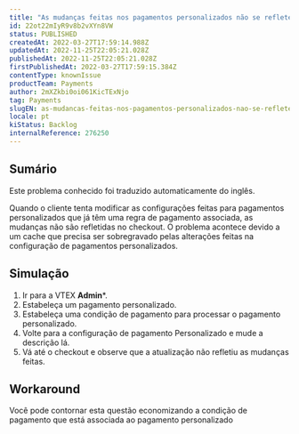 ```yaml
---
title: "As mudanças feitas nos pagamentos personalizados não se refletem no checkout"
id: 22ot22mIyR9v8b2vXYn8VW
status: PUBLISHED
createdAt: 2022-03-27T17:59:14.988Z
updatedAt: 2022-11-25T22:05:21.028Z
publishedAt: 2022-11-25T22:05:21.028Z
firstPublishedAt: 2022-03-27T17:59:15.384Z
contentType: knownIssue
productTeam: Payments
author: 2mXZkbi0oi061KicTExNjo
tag: Payments
slugEN: as-mudancas-feitas-nos-pagamentos-personalizados-nao-se-refletem-no-checkout
locale: pt
kiStatus: Backlog
internalReference: 276250
---
```


## Sumário

<div class="alert alert-info">
  <p>Este problema conhecido foi traduzido automaticamente do inglês.</p>
</div>


Quando o cliente tenta modificar as configurações feitas para pagamentos personalizados que já têm uma regra de pagamento associada, as mudanças não são refletidas no checkout.
O problema acontece devido a um cache que precisa ser sobregravado pelas alterações feitas na configuração de pagamentos personalizados.



## Simulação



1. Ir para a VTEX **Admin***.
2. Estabeleça um pagamento personalizado.
3. Estabeleça uma condição de pagamento para processar o pagamento personalizado.
4. Volte para a configuração de pagamento Personalizado e mude a descrição lá.
5. Vá até o checkout e observe que a atualização não refletiu as mudanças feitas.



## Workaround


Você pode contornar esta questão economizando a condição de pagamento que está associada ao pagamento personalizado


